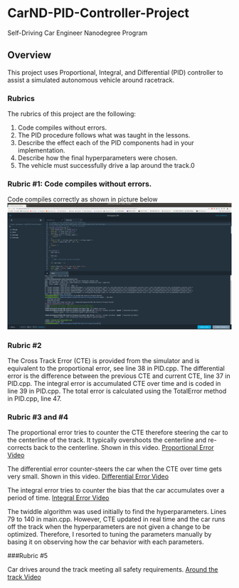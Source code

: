 # CarND-PID-Controller-Project
Self-Driving Car Engineer Nanodegree Program

Overview
---
This project uses Proportional, Integral, and Differential (PID) controller to assist a simulated autonomous vehicle around racetrack.   

### Rubrics
The rubrics of this project are the following:
1. Code compiles without errors.
2. The PID procedure follows what was taught in the lessons.
3. Describe the effect each of the PID components had in your implementation.
4. Describe how the final hyperparameters were chosen.
5. The vehicle must successfully drive a lap around the track.0

### Rubric #1: Code compiles without errors.

Code compiles correctly as shown in picture below
![image1](code.png)

### Rubric #2

The Cross Track Error (CTE) is provided from the simulator and is equivalent to the proportional error, see line 38 in PID.cpp. The differential error is the difference between the previous CTE and current CTE, line 37 in PID.cpp. The integral error is accumulated CTE over time and is coded in line 39 in PID.cpp. The total error is calculated using the TotalError method in PID.cpp, line 47.

### Rubric #3 and #4

The proportional error tries to counter the CTE therefore steering the car to the centerline of the track. It typically overshoots the centerline and re-corrects back to the centerline. Shown in this video. [Proportional Error Video](proportionalError.mp4)

The differential error counter-steers the car when the CTE over time gets very small. Shown in this video. [Differential Error Video](DifferentialError.mp4)

The integral error tries to counter the bias that the car accumulates over a period of time. [Integral Error Video](IntegralError.mp4)

The twiddle algorithm was used initially to find the hyperparameters. Lines 79 to 140 in main.cpp. However, CTE updated in real time and the car runs off the track when the hyperparameters are not given a change to be optimized. Therefore, I resorted to tuning the parameters manually by basing it on observing how the car behavior with each parameters.

###Rubric #5

Car drives around the track meeting all safety requirements. [Around the track Video](AroundTheTrack.mp4)
